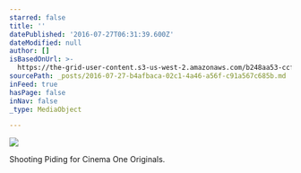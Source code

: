 ```yaml
---
starred: false
title: ''
datePublished: '2016-07-27T06:31:39.600Z'
dateModified: null
author: []
isBasedOnUrl: >-
  https://the-grid-user-content.s3-us-west-2.amazonaws.com/b248aa53-ccfb-4dc6-93e5-2057d2d97a53.jpg
sourcePath: _posts/2016-07-27-b4afbaca-02c1-4a46-a56f-c91a567c685b.md
inFeed: true
hasPage: false
inNav: false
_type: MediaObject

---
```

![](https://the-grid-user-content.s3-us-west-2.amazonaws.com/b248aa53-ccfb-4dc6-93e5-2057d2d97a53.jpg)

Shooting Piding for Cinema One Originals.